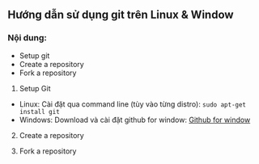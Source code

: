 ## Hướng dẫn sử dụng git trên Linux & Window ##

### Nội dung: ###

* Setup git
* Create a repository
* Fork a repository



1. Setup Git
  * Linux: Cài đặt qua command line (tùy vào từng distro): `sudo apt-get install git`
  * Windows: Download và cài đặt github for window: [Github for window](https://github-windows.s3.amazonaws.com/GitHubSetup.exe "Github for Window")






2. Create a repository










3. Fork a repository
